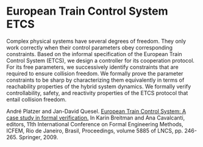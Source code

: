 European Train Control System ETCS
==================================

Complex physical systems have several degrees of freedom. They only work correctly when their control parameters obey 
corresponding constraints. Based on the informal specification of the European Train Control System (ETCS), we design 
a controller for its cooperation protocol. For its free parameters, we successively identify constraints that are 
required to ensure collision freedom. We formally prove the parameter constraints to be sharp by characterizing them 
equivalently in terms of reachability properties of the hybrid system dynamics. We formally verify controllability, 
safety, and reactivity properties of the ETCS protocol that entail collision freedom.

André Platzer and Jan-David Quesel. [European Train Control System: A case study in formal verification.](https://doi.org/10.1007/978-3-642-10373-5_13)
In Karin Breitman and Ana Cavalcanti, editors, 11th International Conference on Formal Engineering Methods, 
ICFEM, Rio de Janeiro, Brasil, Proceedings, volume 5885 of LNCS, pp. 246-265. Springer, 2009.
